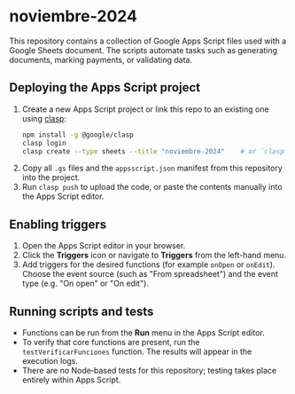 # noviembre-2024

This repository contains a collection of Google Apps Script files used with a Google Sheets document. The scripts automate tasks such as generating documents, marking payments, or validating data.

## Deploying the Apps Script project

1. Create a new Apps Script project or link this repo to an existing one using [clasp](https://github.com/google/clasp):
   ```bash
   npm install -g @google/clasp
   clasp login
   clasp create --type sheets --title "noviembre-2024"    # or `clasp clone <script-id>` to link
   ```
2. Copy all `.gs` files and the `appsscript.json` manifest from this repository into the project.
3. Run `clasp push` to upload the code, or paste the contents manually into the Apps Script editor.

## Enabling triggers

1. Open the Apps Script editor in your browser.
2. Click the **Triggers** icon or navigate to **Triggers** from the left-hand menu.
3. Add triggers for the desired functions (for example `onOpen` or `onEdit`).
   Choose the event source (such as "From spreadsheet") and the event type (e.g. "On open" or "On edit").

## Running scripts and tests

- Functions can be run from the **Run** menu in the Apps Script editor.
- To verify that core functions are present, run the `testVerificarFunciones` function. The results will appear in the execution logs.
- There are no Node‑based tests for this repository; testing takes place entirely within Apps Script.
